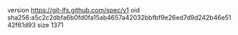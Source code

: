 version https://git-lfs.github.com/spec/v1
oid sha256:a5c2c2dbfa6b0fd0fa15ab4657a42032bbfbf9e26ed7d9d242b46e5142f61d93
size 1371
